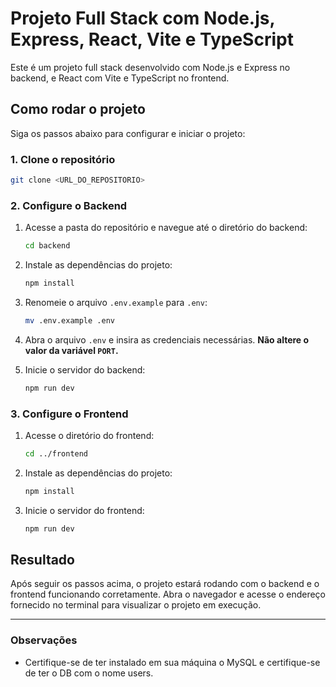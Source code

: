 # Projeto Full Stack com Node.js, Express, React, Vite e TypeScript

Este é um projeto full stack desenvolvido com Node.js e Express no backend, e React com Vite e TypeScript no frontend.

## Como rodar o projeto

Siga os passos abaixo para configurar e iniciar o projeto:

### 1. Clone o repositório

```bash
git clone <URL_DO_REPOSITORIO>
```

### 2. Configure o Backend

1. Acesse a pasta do repositório e navegue até o diretório do backend:

    ```bash
    cd backend
    ```

2. Instale as dependências do projeto:

    ```bash
    npm install
    ```

3. Renomeie o arquivo `.env.example` para `.env`:

    ```bash
    mv .env.example .env
    ```

4. Abra o arquivo `.env` e insira as credenciais necessárias. **Não altere o valor da variável `PORT`.**

5. Inicie o servidor do backend:

    ```bash
    npm run dev
    ```

### 3. Configure o Frontend

1. Acesse o diretório do frontend:

    ```bash
    cd ../frontend
    ```

2. Instale as dependências do projeto:

    ```bash
    npm install
    ```

3. Inicie o servidor do frontend:

    ```bash
    npm run dev
    ```

## Resultado

Após seguir os passos acima, o projeto estará rodando com o backend e o frontend funcionando corretamente. Abra o navegador e acesse o endereço fornecido no terminal para visualizar o projeto em execução.

---

### Observações
- Certifique-se de ter instalado em sua máquina o MySQL e certifique-se de ter o DB com o nome users.
